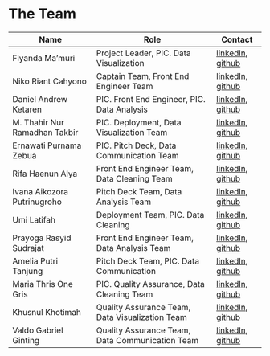 # The Team

| Name                          | Role                                            | Contact                              |
|-------------------------------|-------------------------------------------------|--------------------------------------|
| Fiyanda Ma’muri               | Project Leader, PIC. Data Visualization         | [linkedln]( ), [github]( )           |
| Niko Riant Cahyono            | Captain Team, Front End Engineer Team           | [linkedln]( ), [github]( )           |
| Daniel Andrew Ketaren         | PIC. Front End Engineer, PIC. Data Analysis     | [linkedln]( ), [github]( )           |
| M. Thahir Nur Ramadhan Takbir | PIC. Deployment, Data Visualization Team        | [linkedln]( ), [github]( )           |
| Ernawati Purnama Zebua        | PIC. Pitch Deck, Data Communication Team        | [linkedln]( ), [github]( )           |
| Rifa Haenun Alya              | Front End Engineer Team, Data Cleaning Team     | [linkedln]( ), [github]( )           |
| Ivana Aikozora Putrinugroho   | Pitch Deck Team, Data Analysis Team             | [linkedln]( ), [github]( )           |
| Umi Latifah                   | Deployment Team, PIC. Data Cleaning             | [linkedln]( ), [github]( )           |
| Prayoga Rasyid Sudrajat       | Front End Engineer Team, Data Analysis Team     | [linkedln]( ), [github]( )           |
| Amelia Putri Tanjung          | Pitch Deck Team, PIC. Data Communication        | [linkedln]( ), [github]( )           |
| Maria Thris One Gris          | PIC. Quality Assurance, Data Cleaning Team      | [linkedln]( ), [github]( )           |
| Khusnul Khotimah              | Quality Assurance Team, Data Visualization Team | [linkedln]( ), [github]( )           |
| Valdo Gabriel Ginting         | Quality Assurance Team, Data Communication Team | [linkedln]( ), [github]( )           |


